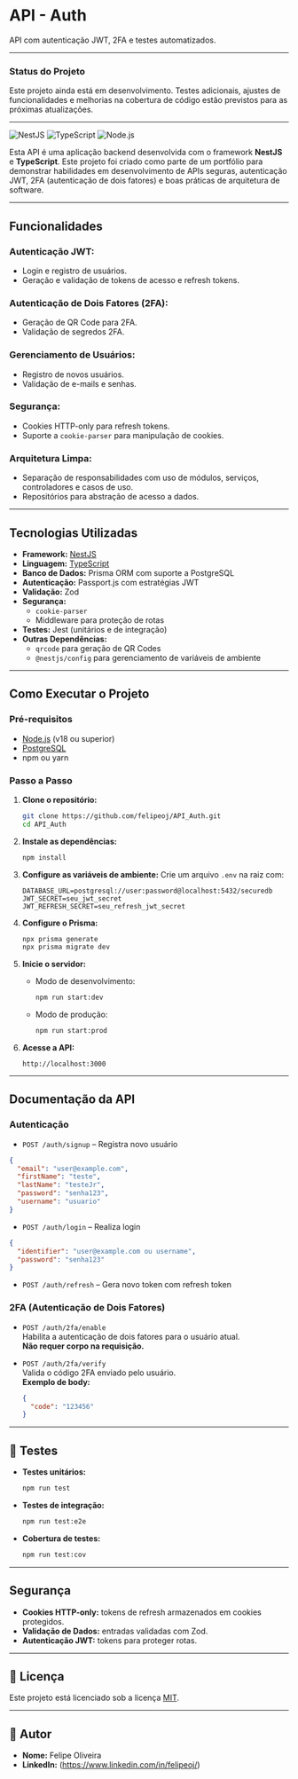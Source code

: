 # API - Auth

API com autenticação JWT, 2FA e testes automatizados.

---

### Status do Projeto

Este projeto ainda está em desenvolvimento. Testes adicionais, ajustes de funcionalidades e melhorias na cobertura de código estão previstos para as próximas atualizações.

---

![NestJS](https://img.shields.io/badge/NestJS-v9.0.0-red)
![TypeScript](https://img.shields.io/badge/TypeScript-v5.0-blue)
![Node.js](https://img.shields.io/badge/Node.js-v18.0-green)

Esta API é uma aplicação backend desenvolvida com o framework **NestJS** e **TypeScript**. Este projeto foi criado como parte de um portfólio para demonstrar habilidades em desenvolvimento de APIs seguras, autenticação JWT, 2FA (autenticação de dois fatores) e boas práticas de arquitetura de software.

---

## Funcionalidades

### Autenticação JWT:

- Login e registro de usuários.
- Geração e validação de tokens de acesso e refresh tokens.

### Autenticação de Dois Fatores (2FA):

- Geração de QR Code para 2FA.
- Validação de segredos 2FA.

### Gerenciamento de Usuários:

- Registro de novos usuários.
- Validação de e-mails e senhas.

### Segurança:

- Cookies HTTP-only para refresh tokens.
- Suporte a `cookie-parser` para manipulação de cookies.

### Arquitetura Limpa:

- Separação de responsabilidades com uso de módulos, serviços, controladores e casos de uso.
- Repositórios para abstração de acesso a dados.

---

## Tecnologias Utilizadas

- **Framework:** [NestJS](https://nestjs.com)
- **Linguagem:** [TypeScript](https://www.typescriptlang.org)
- **Banco de Dados:** Prisma ORM com suporte a PostgreSQL
- **Autenticação:** Passport.js com estratégias JWT
- **Validação:** Zod
- **Segurança:**
  - `cookie-parser`
  - Middleware para proteção de rotas
- **Testes:** Jest (unitários e de integração)
- **Outras Dependências:**
  - `qrcode` para geração de QR Codes
  - `@nestjs/config` para gerenciamento de variáveis de ambiente

---

## Como Executar o Projeto

### Pré-requisitos

- [Node.js](https://nodejs.org) (v18 ou superior)
- [PostgreSQL](https://www.postgresql.org/)
- npm ou yarn

### Passo a Passo

1. **Clone o repositório:**

   ```bash
   git clone https://github.com/felipeoj/API_Auth.git
   cd API_Auth
   ```

2. **Instale as dependências:**

   ```bash
   npm install
   ```

3. **Configure as variáveis de ambiente:**
   Crie um arquivo `.env` na raiz com:

   ```env
   DATABASE_URL=postgresql://user:password@localhost:5432/securedb
   JWT_SECRET=seu_jwt_secret
   JWT_REFRESH_SECRET=seu_refresh_jwt_secret
   ```

4. **Configure o Prisma:**

   ```bash
   npx prisma generate
   npx prisma migrate dev
   ```

5. **Inicie o servidor:**

   - Modo de desenvolvimento:
     ```bash
     npm run start:dev
     ```
   - Modo de produção:
     ```bash
     npm run start:prod
     ```

6. **Acesse a API:**
   ```
   http://localhost:3000
   ```

---

## Documentação da API

### Autenticação

- `POST /auth/signup` – Registra novo usuário

```json
{
  "email": "user@example.com",
  "firstName": "teste",
  "lastName": "testeJr",
  "password": "senha123",
  "username": "usuario"
}
```

- `POST /auth/login` – Realiza login

```json
{
  "identifier": "user@example.com ou username",
  "password": "senha123"
}
```

- `POST /auth/refresh` – Gera novo token com refresh token

### 2FA (Autenticação de Dois Fatores)

- `POST /auth/2fa/enable`  
  Habilita a autenticação de dois fatores para o usuário atual.  
  **Não requer corpo na requisição.**

- `POST /auth/2fa/verify`  
  Valida o código 2FA enviado pelo usuário.  
  **Exemplo de body:**

  ```json
  {
    "code": "123456"
  }
  ```

---

## 🧪 Testes

- **Testes unitários:**

  ```bash
  npm run test
  ```

- **Testes de integração:**

  ```bash
  npm run test:e2e
  ```

- **Cobertura de testes:**
  ```bash
  npm run test:cov
  ```

---

## Segurança

- **Cookies HTTP-only:** tokens de refresh armazenados em cookies protegidos.
- **Validação de Dados:** entradas validadas com Zod.
- **Autenticação JWT:** tokens para proteger rotas.

---

## 📄 Licença

Este projeto está licenciado sob a licença [MIT](https://opensource.org/licenses/MIT).

---

## 👤 Autor

- **Nome:** Felipe Oliveira
- **LinkedIn:** (https://www.linkedin.com/in/felipeoj/)

